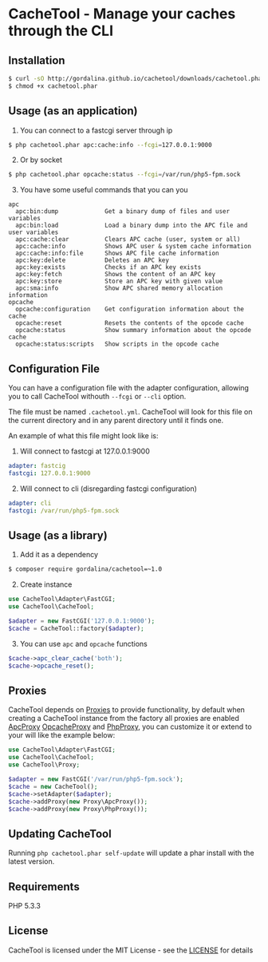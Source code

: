 CacheTool - Manage your caches through the CLI
==============================================

Installation
------------

```sh
$ curl -sO http://gordalina.github.io/cachetool/downloads/cachetool.phar
$ chmod +x cachetool.phar
```

Usage (as an application)
-------------------------

1. You can connect to a fastcgi server through ip

```sh
$ php cachetool.phar apc:cache:info --fcgi=127.0.0.1:9000
```

2. Or by socket

```sh
$ php cachetool.phar opcache:status --fcgi=/var/run/php5-fpm.sock
```

3. You have some useful commands that you can you

```
apc
  apc:bin:dump             Get a binary dump of files and user variables
  apc:bin:load             Load a binary dump into the APC file and user variables
  apc:cache:clear          Clears APC cache (user, system or all)
  apc:cache:info           Shows APC user & system cache information
  apc:cache:info:file      Shows APC file cache information
  apc:key:delete           Deletes an APC key
  apc:key:exists           Checks if an APC key exists
  apc:key:fetch            Shows the content of an APC key
  apc:key:store            Store an APC key with given value
  apc:sma:info             Show APC shared memory allocation information
opcache
  opcache:configuration    Get configuration information about the cache
  opcache:reset            Resets the contents of the opcode cache
  opcache:status           Show summary information about the opcode cache
  opcache:status:scripts   Show scripts in the opcode cache
```

Configuration File
------------------

You can have a configuration file with the adapter configuration, allowing you to
call CacheTool withouth `--fcgi` or `--cli` option.

The file must be named `.cachetool.yml`. CacheTool will look for this file on the
current directory and in any parent directory until it finds one.

An example of what this file might look like is:

1. Will connect to fastcgi at 127.0.0.1:9000

```yaml
adapter: fastcig
fastcgi: 127.0.0.1:9000
```

2. Will connect to cli (disregarding fastcgi configuration)

```yaml
adapter: cli
fastcgi: /var/run/php5-fpm.sock
```

Usage (as a library)
--------------------

1. Add it as a dependency

```sh
$ composer require gordalina/cachetool=~1.0
```

2. Create instance

```php
use CacheTool\Adapter\FastCGI;
use CacheTool\CacheTool;

$adapter = new FastCGI('127.0.0.1:9000');
$cache = CacheTool::factory($adapter);
```

3. You can use `apc` and `opcache` functions

```php
$cache->apc_clear_cache('both');
$cache->opcache_reset();
```

Proxies
-------

CacheTool depends on [Proxies]() to provide functionality, by default when creating a CacheTool instance from the factory
all proxies are enabled [ApcProxy]() [OpcacheProxy]() and [PhpProxy](), you can customize it or extend to your will like the example below:

```php
use CacheTool\Adapter\FastCGI;
use CacheTool\CacheTool;
use CacheTool\Proxy;

$adapter = new FastCGI('/var/run/php5-fpm.sock');
$cache = new CacheTool();
$cache->setAdapter($adapter);
$cache->addProxy(new Proxy\ApcProxy());
$cache->addProxy(new Proxy\PhpProxy());
```

Updating CacheTool
------------------

Running `php cachetool.phar self-update` will update a phar install with the latest version.

Requirements
------------

PHP 5.3.3

License
-------

CacheTool is licensed under the MIT License - see the [LICENSE]() for details
